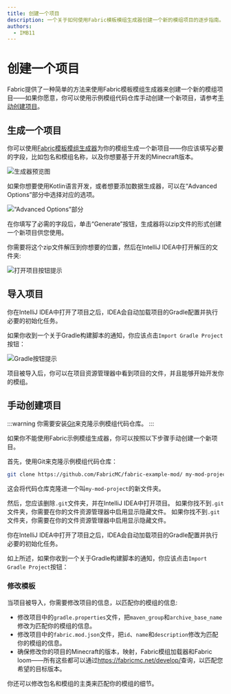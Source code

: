```yaml
---
title: 创建一个项目
description: 一个关于如何使用Fabric模板模组生成器创建一个新的模组项目的逐步指南。
authors:
  - IMB11
---
```


# 创建一个项目

Fabric提供了一种简单的方法来使用Fabric模板模组生成器来创建一个新的模组项目——如果你愿意，你可以使用示例模组代码仓库手动创建一个新项目，请参考[手动创建项目](#manual-project-creation)。

## 生成一个项目

你可以使用[Fabric模板模组生成器](https://fabricmc.net/develop/template/)为你的模组生成一个新项目——你应该填写必要的字段，比如包名和模组名称，以及你想要基于开发的Minecraft版本。

![生成器预览图](/assets/develop/getting-started/template-generator.png)

如果你想要使用Kotlin语言开发，或者想要添加数据生成器，可以在“Advanced Options”部分中选择对应的选项。

![“Advanced Options”部分](/assets/develop/getting-started/template-generator-advanced.png)

在你填写了必需的字段后，单击“Generate”按钮，生成器将以zip文件的形式创建一个新项目供您使用。

你需要将这个zip文件解压到你想要的位置，然后在IntelliJ IDEA中打开解压的文件夹:

![打开项目按钮提示](/assets/develop/getting-started/open-project.png)

## 导入项目

你在IntelliJ IDEA中打开了项目之后，IDEA会自动加载项目的Gradle配置并执行必要的初始化任务。

如果你收到一个关于Gradle构建脚本的通知，你应该点击`Import Gradle Project`按钮：

![Gradle按钮提示](/assets/develop/getting-started/gradle-prompt.png)

项目被导入后，你可以在项目资源管理器中看到项目的文件，并且能够开始开发你的模组。

## 手动创建项目

:::warning
你需要安装[Git](https://git-scm.com/)来克隆示例模组代码仓库。
:::

如果你不能使用Fabric示例模组生成器，你可以按照以下步骤手动创建一个新项目。

首先，使用Git来克隆示例模组代码仓库：

```sh
git clone https://github.com/FabricMC/fabric-example-mod/ my-mod-project
```

这会将代码仓库克隆进一个叫`my-mod-project`的新文件夹。

然后，您应该删除`.git`文件夹，并在IntelliJ IDEA中打开项目。 如果你找不到`.git`文件夹，你需要在你的文件资源管理器中启用显示隐藏文件。 如果你找不到`.git`文件夹，你需要在你的文件资源管理器中启用显示隐藏文件。

你在IntelliJ IDEA中打开了项目之后，IDEA会自动加载项目的Gradle配置并执行必要的初始化任务。

如上所述，如果你收到一个关于Gradle构建脚本的通知，你应该点击`Import Gradle Project`按钮：

### 修改模板

当项目被导入，你需要修改项目的信息，以匹配你的模组的信息:

- 修改项目中的`gradle.properties`文件，把`maven_group`和`archive_base_name`修改为匹配你的模组的信息。
- 修改项目中的`fabric.mod.json`文件，把`id`、`name`和`description`修改为匹配你的模组的信息。
- 确保修改你的项目的Minecraft的版本，映射，Fabric模组加载器和Fabric loom——所有这些都可以通过<https://fabricmc.net/develop/>查询，以匹配您希望的目标版本。

你还可以修改包名和模组的主类来匹配你的模组的细节。
